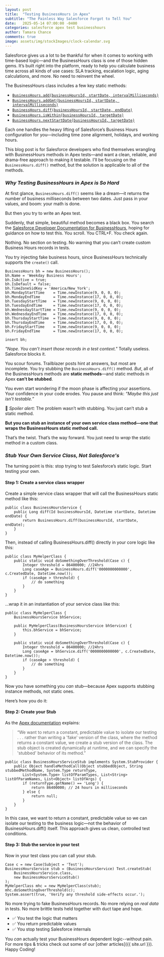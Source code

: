 ```yaml
---
layout: post
title:  "Testing BusinessHours in Apex"
subtitle: "The Painless Way Salesforce Forgot to Tell You"
date:   2025-05-14 07:00:00 -0400
categories: salesforce apex test businesshours
author: Tamara Chance
comments: true
image: assets/img/stockImages/clock-calendar.svg
---
```

Salesforce gives us a lot to be thankful for when it comes to working with time-based logic—and the BusinessHours class is one of those hidden gems. It’s built right into the platform, ready to help you calculate business time across all kinds of use cases: SLA tracking, escalation logic, aging calculations, and more. No need to reinvent the wheel.

The BusinessHours class includes a few key static methods:

- [`BusinessHours.add(businessHoursId, startDate, intervalMilliseconds)`](https://developer.salesforce.com/docs/atlas.en-us.apexref.meta/apexref/apex_classes_businesshours.htm#apex_System_BusinessHours_add)
- [`BusinessHours.addGmt(businessHoursId, startDate, intervalMilliseconds)`](https://developer.salesforce.com/docs/atlas.en-us.apexref.meta/apexref/apex_classes_businesshours.htm#apex_System_BusinessHours_addGmt)
- [`BusinessHours.diff(businessHoursId, startDate, endDate)`](https://developer.salesforce.com/docs/atlas.en-us.apexref.meta/apexref/apex_classes_businesshours.htm#apex_System_BusinessHours_diff)
- [`BusinessHours.isWithin(businessHoursId, targetDate)`](https://developer.salesforce.com/docs/atlas.en-us.apexref.meta/apexref/apex_classes_businesshours.htm#apex_System_BusinessHours_isWithin)
- [`BusinessHours.nextStartDate(businessHoursId, targetDate)`](https://developer.salesforce.com/docs/atlas.en-us.apexref.meta/apexref/apex_classes_businesshours.htm#apex_System_BusinessHours_nextStartDate)

Each one handles the heavy lifting of Salesforce’s Business Hours configuration for you—including time zone alignment, holidays, and working hours. 

This blog post is for Salesforce developers who find themselves wrangling with BusinessHours methods in Apex tests—and want a clean, reliable, and drama-free approach to making it testable. I'll be focusing on the `BusinessHours.diff()` method, but the solution is applicable to all of the methods.

### _Why Testing BusinessHours in Apex is So Hard_
At first glance, `BusinessHours.diff()` seems like a dream—it returns the number of business milliseconds between two dates. Just pass in your values, and boom: your math is done.

But then you try to write an Apex test.

Suddenly, that simple, beautiful method becomes a black box. You search the [Salesforce Developer Documentation for BusinessHours](https://developer.salesforce.com/docs/atlas.en-us.apexref.meta/apexref/apex_classes_businesshours.htm), hoping for guidance on how to test this. You scroll. You CTRL+F. You check again.

Nothing. No section on testing. No warning that you can’t create custom Business Hours records in tests.

You try injecting fake business hours, since BusinessHours technically supports the `create()` call. 
```
BusinessHours bh = new BusinessHours();
bh.Name = 'Weekday Business Hours';
bh.IsActive = true;
bh.IsDefault = false;
bh.TimeZoneSidKey = 'America/New_York';
bh.MondayStartTime    = Time.newInstance(9, 0, 0, 0);
bh.MondayEndTime      = Time.newInstance(17, 0, 0, 0);
bh.TuesdayStartTime   = Time.newInstance(9, 0, 0, 0);
bh.TuesdayEndTime     = Time.newInstance(17, 0, 0, 0);
bh.WednesdayStartTime = Time.newInstance(9, 0, 0, 0);
bh.WednesdayEndTime   = Time.newInstance(17, 0, 0, 0);
bh.ThursdayStartTime  = Time.newInstance(9, 0, 0, 0);
bh.ThursdayEndTime    = Time.newInstance(17, 0, 0, 0);
bh.FridayStartTime    = Time.newInstance(9, 0, 0, 0);
bh.FridayEndTime      = Time.newInstance(17, 0, 0, 0);

insert bh;
```
_"Nope. You can’t insert those records in a test context."_ Totally useless. Salesforce blocks it.

You scour forums. Trailblazer posts hint at answers, but most are incomplete. You try stubbing the `BusinessHours.diff()` method. _But_, all of the BusinessHours methods are **static methods**—and static methods in Apex **can’t be stubbed**.

You even start wondering if the moon phase is affecting your assertions. Your confidence in your code erodes. You pause and think: _“Maybe this just isn’t testable.”_

🙈 _Spoiler alert:_ The problem wasn’t with stubbing. You just can’t stub a static method.

**But you can stub an instance of your own service class method—one that wraps the BusinessHours static method call.**

That’s the twist. That’s the way forward. You just need to _wrap_ the static method in a custom class.
### _Stub Your Own Service Class, Not Salesforce's_
The turning point is this: stop trying to test Salesforce’s static logic. Start testing your own.
#### **Step 1: Create a service class wrapper**
Create a simple service class wrapper that will call the BusinessHours static method like this:

```apex
public class BusinessHoursService {
    public Long diff(Id businessHoursId, Datetime startDate, Datetime endDate) {
        return BusinessHours.diff(businessHoursId, startDate, endDate);
    }
}
```

Then, instead of calling BusinessHours.diff() directly in your core logic like this:

```apex
public class MyHelperClass {
    public static void doSomethingOverThreshold(Case c) {
        Integer threshold = 86400000; //24hrs
        Long caseAge = BusinessHours.diff('0000000000000', c.CreatedDate, Datetime.now());
        if (caseAge > threshold) {
            // do something
        }
    }
}
```
...wrap it in an instantiation of your service class like this:

```apex
public class MyHelperClass {
    BusinessHoursService bhService;

    public MyHelperClass(BusinessHoursService bhService) {
        this.bhService = bhService;
    }

    public static void doSomethingOverThreshold(Case c) {
        Integer threshold = 86400000; //24hrs
        Long caseAge = bhService.diff('0000000000000', c.CreatedDate, Datetime.now());
        if (caseAge > threshold) {
            // do something
        }
    }
}
```
Now you have something you _can_ stub—because Apex supports stubbing instance methods, not static ones. 

Here’s how you do it:
#### **Step 2: Create your Stub**
As the [Apex documentation](https://developer.salesforce.com/docs/atlas.en-us.254.0.apexcode.meta/apexcode/apex_testing_stub_api.htm) explains:

> “We want to return a constant, predictable value to isolate our testing . . . rather than writing a 'fake' version of the class, where the method returns a constant 
> value, we create a stub version of the class. The stub object is created dynamically at runtime, and we can specify the 'stubbed' behavior of its method.”

```apex
public class BusinessHoursServiceStub implements System.StubProvider {
    public Object handleMethodCall(Object stubbedObject, String stubbedMethodName, System.Type returnType, 
        List<System.Type> listOfParamTypes, List<String> listOfParamNames, List<Object> listOfArgs) {
        if (returnType.getName() == 'Long') {
            return 86400000; // 24 hours in milliseconds
        } else {
            return null;
        }
    }
}
```
In this case, we want to return a constant, predictable value so we can isolate our testing to the business logic—not the behavior of BusinessHours.diff() itself. This approach gives us clean, controlled test conditions.
#### **Step 3: Stub the service in your test**
Now in your test class you can call your stub.
```apex
Case c = new Case(Subject = 'Test');
BusinessHoursService stub = (BusinessHoursService) Test.createStub(
    BusinessHoursService.class,
    new BusinessHoursServiceStub()
);
MyHelperClass mhc = new MyHelperClass(stub);
mhc.doSomethingOverThreshold(c);
System.assert(true, 'Verify any threshold side-effects occur.');
```
No more trying to fake BusinessHours records. No more relying on _real data_ in tests. No more brittle tests held together with duct tape and hope.

- ✅ You test the logic that matters
- ✅ You return predictable values
- ✅ You stop testing Salesforce internals

You _can_ actually test your BusinessHours dependent logic--without pain. For more tips & tricks check out some of our [other articles]({{ site.url }}). Happy Coding!